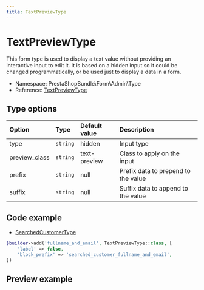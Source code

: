 ```yaml
---
title: TextPreviewType
---
```


# TextPreviewType

This form type is used to display a text value without providing an interactive input to edit it. It is based on a hidden input so it could be changed programmatically, or be used just to display a data in a form.

- Namespace: PrestaShopBundle\Form\Admin\Type
- Reference: [TextPreviewType](https://github.com/PrestaShop/PrestaShop/blob/8.0.x/src/PrestaShopBundle/Form/Admin/Type/TextPreviewType.php)

## Type options

| Option       | Type   | Default value                     | Description                                                                               |
| :----------- | :----- | :-------------------------------- | :---------------------------------------------------------------------------------------- |
| type | `string` | hidden | Input type |
| preview_class | `string` | text-preview | Class to apply on the input |
| prefix | `string` | null | Prefix data to prepend to the value |
| suffix | `string` | null | Suffix data to append to the value |

## Code example

- [SearchedCustomerType](https://github.com/PrestaShop/PrestaShop/blob/8.0.x/src/PrestaShopBundle/Form/Admin/Sell/Customer/SearchedCustomerType.php#L50-L53)

```php
$builder->add('fullname_and_email', TextPreviewType::class, [
    'label' => false,
    'block_prefix' => 'searched_customer_fullname_and_email',
])
```

## Preview example

